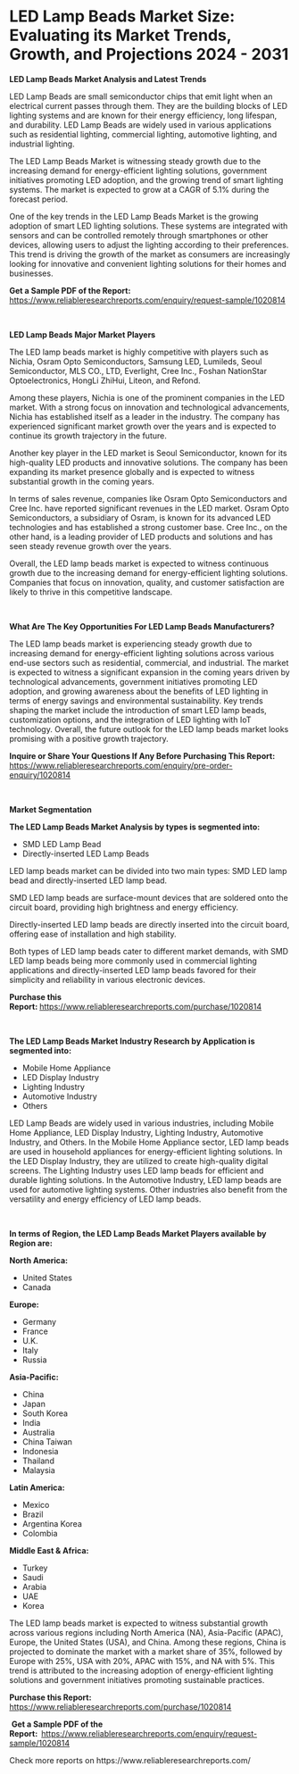 <p><h1>LED Lamp Beads Market Size: Evaluating its Market Trends, Growth, and Projections 2024 - 2031</h1></p><p><strong>LED Lamp Beads Market Analysis and Latest Trends</strong></p>
<p><p>LED Lamp Beads are small semiconductor chips that emit light when an electrical current passes through them. They are the building blocks of LED lighting systems and are known for their energy efficiency, long lifespan, and durability. LED Lamp Beads are widely used in various applications such as residential lighting, commercial lighting, automotive lighting, and industrial lighting.</p><p>The LED Lamp Beads Market is witnessing steady growth due to the increasing demand for energy-efficient lighting solutions, government initiatives promoting LED adoption, and the growing trend of smart lighting systems. The market is expected to grow at a CAGR of 5.1% during the forecast period.</p><p>One of the key trends in the LED Lamp Beads Market is the growing adoption of smart LED lighting solutions. These systems are integrated with sensors and can be controlled remotely through smartphones or other devices, allowing users to adjust the lighting according to their preferences. This trend is driving the growth of the market as consumers are increasingly looking for innovative and convenient lighting solutions for their homes and businesses.</p></p>
<p><strong>Get a Sample PDF of the Report:&nbsp;</strong> <a href="https://www.reliableresearchreports.com/enquiry/request-sample/1020814">https://www.reliableresearchreports.com/enquiry/request-sample/1020814</a></p>
<p>&nbsp;</p>
<p><strong>LED Lamp Beads Major Market Players</strong></p>
<p><p>The LED lamp beads market is highly competitive with players such as Nichia, Osram Opto Semiconductors, Samsung LED, Lumileds, Seoul Semiconductor, MLS CO., LTD, Everlight, Cree Inc., Foshan NationStar Optoelectronics, HongLi ZhiHui, Liteon, and Refond.</p><p>Among these players, Nichia is one of the prominent companies in the LED market. With a strong focus on innovation and technological advancements, Nichia has established itself as a leader in the industry. The company has experienced significant market growth over the years and is expected to continue its growth trajectory in the future.</p><p>Another key player in the LED market is Seoul Semiconductor, known for its high-quality LED products and innovative solutions. The company has been expanding its market presence globally and is expected to witness substantial growth in the coming years.</p><p>In terms of sales revenue, companies like Osram Opto Semiconductors and Cree Inc. have reported significant revenues in the LED market. Osram Opto Semiconductors, a subsidiary of Osram, is known for its advanced LED technologies and has established a strong customer base. Cree Inc., on the other hand, is a leading provider of LED products and solutions and has seen steady revenue growth over the years.</p><p>Overall, the LED lamp beads market is expected to witness continuous growth due to the increasing demand for energy-efficient lighting solutions. Companies that focus on innovation, quality, and customer satisfaction are likely to thrive in this competitive landscape.</p></p>
<p>&nbsp;</p>
<p><strong>What Are The Key Opportunities For LED Lamp Beads Manufacturers?</strong></p>
<p><p>The LED lamp beads market is experiencing steady growth due to increasing demand for energy-efficient lighting solutions across various end-use sectors such as residential, commercial, and industrial. The market is expected to witness a significant expansion in the coming years driven by technological advancements, government initiatives promoting LED adoption, and growing awareness about the benefits of LED lighting in terms of energy savings and environmental sustainability. Key trends shaping the market include the introduction of smart LED lamp beads, customization options, and the integration of LED lighting with IoT technology. Overall, the future outlook for the LED lamp beads market looks promising with a positive growth trajectory.</p></p>
<p><strong>Inquire or Share Your Questions If Any Before Purchasing This Report:</strong> <a href="https://www.reliableresearchreports.com/enquiry/pre-order-enquiry/1020814">https://www.reliableresearchreports.com/enquiry/pre-order-enquiry/1020814</a></p>
<p>&nbsp;</p>
<p><strong>Market Segmentation</strong></p>
<p><strong>The LED Lamp Beads Market Analysis by types is segmented into:</strong></p>
<p><ul><li>SMD LED Lamp Bead</li><li>Directly-inserted LED Lamp Beads</li></ul></p>
<p><p>LED lamp beads market can be divided into two main types: SMD LED lamp bead and directly-inserted LED lamp bead. </p><p>SMD LED lamp beads are surface-mount devices that are soldered onto the circuit board, providing high brightness and energy efficiency. </p><p>Directly-inserted LED lamp beads are directly inserted into the circuit board, offering ease of installation and high stability. </p><p>Both types of LED lamp beads cater to different market demands, with SMD LED lamp beads being more commonly used in commercial lighting applications and directly-inserted LED lamp beads favored for their simplicity and reliability in various electronic devices.</p></p>
<p><strong>Purchase this Report:&nbsp;</strong><a href="https://www.reliableresearchreports.com/purchase/1020814">https://www.reliableresearchreports.com/purchase/1020814</a></p>
<p>&nbsp;</p>
<p><strong>The LED Lamp Beads Market Industry Research by Application is segmented into:</strong></p>
<p><ul><li>Mobile Home Appliance</li><li>LED Display Industry</li><li>Lighting Industry</li><li>Automotive Industry</li><li>Others</li></ul></p>
<p><p>LED Lamp Beads are widely used in various industries, including Mobile Home Appliance, LED Display Industry, Lighting Industry, Automotive Industry, and Others. In the Mobile Home Appliance sector, LED lamp beads are used in household appliances for energy-efficient lighting solutions. In the LED Display Industry, they are utilized to create high-quality digital screens. The Lighting Industry uses LED lamp beads for efficient and durable lighting solutions. In the Automotive Industry, LED lamp beads are used for automotive lighting systems. Other industries also benefit from the versatility and energy efficiency of LED lamp beads.</p></p>
<p>&nbsp;</p>
<p><strong>In terms of Region, the LED Lamp Beads Market Players available by Region are:</strong></p>
<p>
    <p> <strong> North America: </strong>
        <ul>
            <li>United States</li>
            <li>Canada</li>
        </ul>
        </p> 
    <p> <strong> Europe: </strong>
        <ul>
            <li>Germany</li>
            <li>France</li>
            <li>U.K.</li>
            <li>Italy</li>
            <li>Russia</li>
        </ul>
        </p> 
    <p> <strong> Asia-Pacific: </strong>
        <ul>
            <li>China</li>
            <li>Japan</li>
            <li>South Korea</li>
            <li>India</li>
            <li>Australia</li>
            <li>China Taiwan</li>
            <li>Indonesia</li>
            <li>Thailand</li>
            <li>Malaysia</li>
        </ul>
        </p> 
    <p> <strong> Latin America: </strong>
        <ul>
            <li>Mexico</li>
            <li>Brazil</li>
            <li>Argentina Korea</li>
            <li>Colombia</li>
        </ul>
        </p> 
    <p> <strong> Middle East & Africa: </strong>
        <ul>
            <li>Turkey</li>
            <li>Saudi</li>
            <li>Arabia</li>
            <li>UAE</li>
            <li>Korea</li>
        </ul>
    </p>
    </p>
<p><p>The LED lamp beads market is expected to witness substantial growth across various regions including North America (NA), Asia-Pacific (APAC), Europe, the United States (USA), and China. Among these regions, China is projected to dominate the market with a market share of 35%, followed by Europe with 25%, USA with 20%, APAC with 15%, and NA with 5%. This trend is attributed to the increasing adoption of energy-efficient lighting solutions and government initiatives promoting sustainable practices.</p></p>
<p><strong>Purchase this Report: </strong><a href="https://www.reliableresearchreports.com/purchase/1020814">https://www.reliableresearchreports.com/purchase/1020814</a></p>
<p>&nbsp;<strong>Get a Sample PDF of the Report:&nbsp;&nbsp;</strong><a href="https://www.reliableresearchreports.com/enquiry/request-sample/1020814">https://www.reliableresearchreports.com/enquiry/request-sample/1020814</a></p>
<p><strong></strong></p>
<p>Check more reports on https://www.reliableresearchreports.com/</p>